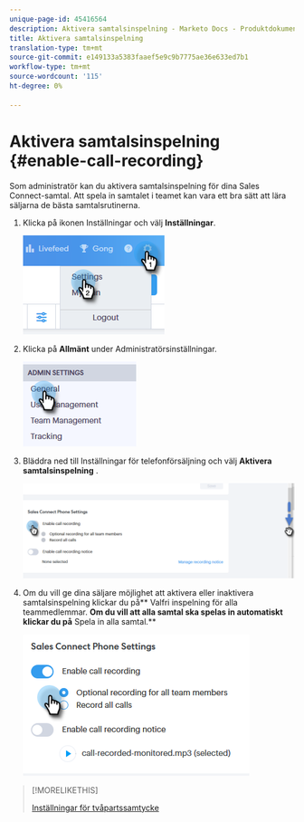 ```yaml
---
unique-page-id: 45416564
description: Aktivera samtalsinspelning - Marketo Docs - Produktdokumentation
title: Aktivera samtalsinspelning
translation-type: tm+mt
source-git-commit: e149133a5383faaef5e9c9b7775ae36e633ed7b1
workflow-type: tm+mt
source-wordcount: '115'
ht-degree: 0%

---
```



# Aktivera samtalsinspelning {#enable-call-recording}

Som administratör kan du aktivera samtalsinspelning för dina Sales Connect-samtal. Att spela in samtalet i teamet kan vara ett bra sätt att lära säljarna de bästa samtalsrutinerna.

1. Klicka på ikonen Inställningar och välj **Inställningar**.

   ![](assets/one.png)

1. Klicka på **Allmänt** under Administratörsinställningar.

   ![](assets/two.png)

1. Bläddra ned till Inställningar för telefonförsäljning och välj **Aktivera samtalsinspelning** .

   ![](assets/three.png)

1. Om du vill ge dina säljare möjlighet att aktivera eller inaktivera samtalsinspelning klickar du på** Valfri inspelning för alla teammedlemmar. **Om du vill att alla samtal ska spelas in automatiskt klickar du på** Spela in alla samtal.**

   ![](assets/four.png)

>[!MORELIKETHIS]
>
>[Inställningar för tvåpartssamtycke](http://docs.marketo.com/x/dgC1Ag)

